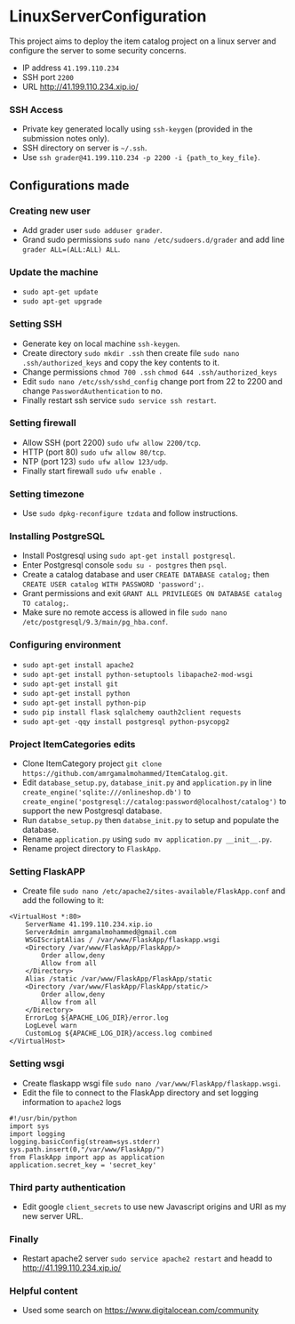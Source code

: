 # LinuxServerConfiguration

This project aims to deploy the item catalog project on a linux server and configure the server to some security concerns.

- IP address ```41.199.110.234```
- SSH port ```2200```
- URL http://41.199.110.234.xip.io/

### SSH Access

- Private key generated locally using ```ssh-keygen``` (provided in the submission notes only).
- SSH directory on server is ```~/.ssh```.
- Use ```ssh grader@41.199.110.234 -p 2200 -i {path_to_key_file}```.

## Configurations made

### Creating new user

- Add grader user ```sudo adduser grader```.
- Grand sudo permissions ```sudo nano /etc/sudoers.d/grader``` and add line ```grader ALL=(ALL:ALL) ALL```.

### Update the machine

- ```sudo apt-get update```
- ```sudo apt-get upgrade```

### Setting SSH 

- Generate key on local machine ```ssh-keygen```.
- Create directory ```sudo mkdir .ssh``` then create file ```sudo nano .ssh/authorized_keys``` and copy the key contents to it.
- Change permissions ```chmod 700 .ssh``` ```chmod 644 .ssh/authorized_keys```
- Edit ```sudo nano /etc/ssh/sshd_config``` change port from 22 to 2200 and change ```PasswordAuthentication``` to no.
- Finally restart ssh service ```sudo service ssh restart```.

### Setting firewall

- Allow SSH (port 2200) ```sudo ufw allow 2200/tcp```.
- HTTP (port 80) ```sudo ufw allow 80/tcp```.
- NTP (port 123) ```sudo ufw allow 123/udp```.
- Finally start firewall ```sudo ufw enable ```.

### Setting timezone

- Use ```sudo dpkg-reconfigure tzdata``` and follow instructions.

### Installing PostgreSQL

- Install Postgresql using ```sudo apt-get install postgresql```.
- Enter Postgresql console ```sodu su - postgres``` then ```psql```.
- Create a catalog database and user ```CREATE DATABASE catalog;``` then ```CREATE USER catalog WITH PASSWORD 'password';```.
- Grant permissions and exit ```GRANT ALL PRIVILEGES ON DATABASE catalog TO catalog;```.
- Make sure no remote access is allowed in file ```sudo nano /etc/postgresql/9.3/main/pg_hba.conf```.

### Configuring environment

- ```sudo apt-get install apache2```
- ```sudo apt-get install python-setuptools libapache2-mod-wsgi```
- ```sudo apt-get install git```
- ```sudo apt-get install python```
- ```sudo apt-get install python-pip```
- ```sudo pip install flask sqlalchemy oauth2client requests```
- ```sudo apt-get -qqy install postgresql python-psycopg2```

### Project ItemCategories edits

- Clone ItemCategory project ```git clone https://github.com/amrgamalmohammed/ItemCatalog.git```.
- Edit ```database_setup.py```, ```database_init.py``` and ```application.py``` in line ```create_engine('sqlite:///onlineshop.db')``` to ```create_engine('postgresql://catalog:password@localhost/catalog')``` to support the new Postgresql database.
- Run ```databse_setup.py``` then ```databse_init.py``` to setup and populate the database.
- Rename ```application.py``` using ```sudo mv application.py __init__.py```.
- Rename project directory to ```FlaskApp```.

### Setting FlaskAPP

- Create file ```sudo nano /etc/apache2/sites-available/FlaskApp.conf``` and add the following to it:
```
<VirtualHost *:80>
	ServerName 41.199.110.234.xip.io
	ServerAdmin amrgamalmohammed@gmail.com
	WSGIScriptAlias / /var/www/FlaskApp/flaskapp.wsgi
	<Directory /var/www/FlaskApp/FlaskApp/>
		Order allow,deny
		Allow from all
	</Directory>
	Alias /static /var/www/FlaskApp/FlaskApp/static
	<Directory /var/www/FlaskApp/FlaskApp/static/>
		Order allow,deny
		Allow from all
	</Directory>
	ErrorLog ${APACHE_LOG_DIR}/error.log
	LogLevel warn
	CustomLog ${APACHE_LOG_DIR}/access.log combined
</VirtualHost>
```

### Setting wsgi

- Create flaskapp wsgi file ```sudo nano /var/www/FlaskApp/flaskapp.wsgi```.
- Edit the file to connect to the FlaskApp directory and set logging information to ```apache2``` logs
```
#!/usr/bin/python
import sys
import logging
logging.basicConfig(stream=sys.stderr)
sys.path.insert(0,"/var/www/FlaskApp/")
from FlaskApp import app as application
application.secret_key = 'secret_key'
```

### Third party authentication

- Edit google ```client_secrets``` to use new Javascript origins and URI as my new server URL.

### Finally

- Restart apache2 server ```sudo service apache2 restart``` and headd to http://41.199.110.234.xip.io/

### Helpful content

- Used some search on https://www.digitalocean.com/community
